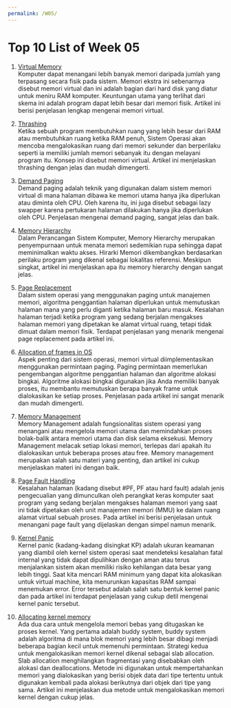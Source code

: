 ```yaml
---
permalink: /W05/
---
```


# Top 10 List of Week 05

1. [Virtual Memory](https://www.tutorialspoint.com/operating_system/os_virtual_memory.htm)<br>
Komputer dapat menangani lebih banyak memori daripada jumlah yang terpasang secara fisik pada sistem. Memori ekstra ini sebenarnya 
disebut memori virtual dan ini adalah bagian dari hard disk yang diatur untuk meniru RAM komputer. Keuntungan utama yang terlihat dari skema 
ini adalah program dapat lebih besar dari memori fisik. Artikel ini berisi penjelasan lengkap mengenai memori virtual.

2. [Thrashing](https://www.thecrazyprogrammer.com/2019/02/thrashing-in-operating-system-os.html)<br>
Ketika sebuah program membutuhkan ruang yang lebih besar dari RAM atau membutuhkan ruang ketika RAM penuh, Sistem Operasi akan 
mencoba mengalokasikan ruang dari memori sekunder dan berperilaku seperti ia memiliki jumlah memori sebanyak itu dengan melayani 
program itu. Konsep ini disebut memori virtual. Artikel ini menjelaskan thrashing dengan jelas dan mudah dimengerti.

3. [Demand Paging](https://afteracademy.com/blog/what-are-demand-paging-and-pre-paging)<br>
Demand paging adalah teknik yang digunakan dalam sistem memori virtual di mana halaman dibawa ke memori utama hanya jika diperlukan atau 
diminta oleh CPU. Oleh karena itu, ini juga disebut sebagai lazy swapper karena pertukaran halaman dilakukan hanya jika diperlukan oleh CPU. 
Penjelasan mengenai demand paging, sangat jelas dan baik.

4. [Memory Hierarchy](https://www.geeksforgeeks.org/memory-hierarchy-design-and-its-characteristics/)<br>
Dalam Perancangan Sistem Komputer, Memory Hierarchy merupakan penyempurnaan untuk menata memori sedemikian rupa sehingga dapat 
meminimalkan waktu akses. Hirarki Memori dikembangkan berdasarkan perilaku program yang dikenal sebagai lokalitas referensi. Meskipun singkat, 
artikel ini menjelaskan apa itu memory hierarchy dengan sangat jelas.

5. [Page Replacement](https://www.geeksforgeeks.org/page-replacement-algorithms-in-operating-systems/)<br>
Dalam sistem operasi yang menggunakan paging untuk manajemen memori, algoritma penggantian halaman diperlukan untuk memutuskan halaman mana yang perlu diganti ketika halaman baru masuk. Kesalahan halaman terjadi ketika program yang sedang berjalan mengakses halaman memori yang dipetakan ke alamat virtual ruang, tetapi tidak dimuat dalam memori fisik. Terdapat penjelasan yang menarik mengenai page replacement pada artikel ini.

6. [Allocation of frames in OS](https://www.geeksforgeeks.org/operating-system-allocation-frames/)<br>
Aspek penting dari sistem operasi, memori virtual diimplementasikan menggunakan permintaan paging. Paging permintaan memerlukan pengembangan algoritme penggantian halaman dan algoritme alokasi bingkai. Algoritme alokasi bingkai digunakan jika Anda memiliki banyak proses, itu membantu memutuskan berapa banyak frame untuk dialokasikan ke setiap proses. Penjelasan pada artikel ini sangat menarik dan mudah dimengerti.

7. [Memory Management](https://www.tutorialspoint.com/operating_system/os_memory_management.htm)<br>
Memory Management adalah fungsionalitas sistem operasi yang menangani atau mengelola memori utama dan memindahkan proses bolak-balik antara memori utama dan disk selama eksekusi. Memory Management melacak setiap lokasi memori, terlepas dari apakah itu dialokasikan untuk beberapa proses atau free. Memory management merupakan salah satu materi yang penting, dan artikel ini cukup menjelaskan materi ini dengan baik.

8. [Page Fault Handling](https://www.geeksforgeeks.org/page-fault-handling-in-operating-system/)<br>
Kesalahan halaman (kadang disebut #PF, PF atau hard fault) adalah jenis pengecualian yang dimunculkan oleh perangkat keras komputer saat program yang sedang berjalan mengakses halaman memori yang saat ini tidak dipetakan oleh unit manajemen memori (MMU) ke dalam ruang alamat virtual sebuah proses. Pada artikel ini berisi penjelasan untuk menangani page fault yang dijelaskan dengan simpel namun menarik.

9. [Kernel Panic](https://www.codementor.io/@sauravjaiswal999/kernel-panic-on-linux-and-how-to-fix-it-yxb0cl4zy)<br>
Kernel panic (kadang-kadang disingkat KP) adalah ukuran keamanan yang diambil oleh kernel sistem operasi saat mendeteksi kesalahan fatal internal yang tidak dapat dipulihkan dengan aman atau terus menjalankan sistem akan memiliki risiko kehilangan data besar yang lebih tinggi. Saat kita mencari RAM minimum yang dapat kita alokasikan untuk virtual machine, kita menurunkan kapasitas RAM sampai menemukan error. Error tersebut adalah salah satu bentuk kernel panic dan pada artikel ini terdapat penjelasan yang cukup detil mengenai kernel panic tersebut.

10. [Allocating kernel memory](https://www.geeksforgeeks.org/operating-system-allocating-kernel-memory-buddy-system-slab-system/)<br>
Ada dua cara untuk mengelola memori bebas yang ditugaskan ke proses kernel. Yang pertama adalah buddy system, buddy system adalah algoritma di mana blok memori yang lebih besar dibagi menjadi beberapa bagian kecil untuk memenuhi permintaan. Strategi kedua untuk mengalokasikan memori kernel dikenal sebagai slab allocation. Slab allocation menghilangkan fragmentasi yang disebabkan oleh alokasi dan deallocations. Metode ini digunakan untuk mempertahankan memori yang dialokasikan yang berisi objek data dari tipe tertentu untuk digunakan kembali pada alokasi berikutnya dari objek dari tipe yang sama. Artikel ini menjelaskan dua metode untuk mengalokasikan memori kernel dengan cukup jelas.